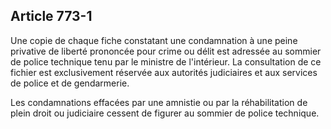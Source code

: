 Article 773-1
----
Une copie de chaque fiche constatant une condamnation à une peine privative de
liberté prononcée pour crime ou délit est adressée au sommier de police
technique tenu par le ministre de l'intérieur. La consultation de ce fichier est
exclusivement réservée aux autorités judiciaires et aux services de police et de
gendarmerie.

Les condamnations effacées par une amnistie ou par la réhabilitation de plein
droit ou judiciaire cessent de figurer au sommier de police technique.
